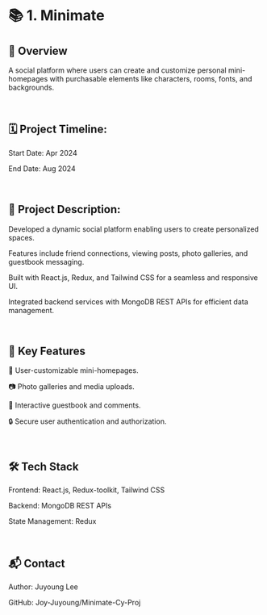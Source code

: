 <h1>📚 1. Minimate</h1>
<h2>🌟 Overview</h2>
<p>A social platform where users can create and customize personal mini-homepages with purchasable elements like characters, rooms, fonts, and backgrounds.</p>
<br/>
<h2>🗓️ Project Timeline:</h2>
<p>Start Date: Apr 2024</p>
<p>End Date: Aug 2024</p>
<br/>
<h2>📝 Project Description:</h2>
<p>Developed a dynamic social platform enabling users to create personalized spaces.</p>
<p>Features include friend connections, viewing posts, photo galleries, and guestbook messaging.</p>
<p>Built with React.js, Redux, and Tailwind CSS for a seamless and responsive UI.</p>
<p>Integrated backend services with MongoDB REST APIs for efficient data management.</p>
<br/>
<h2>🚀 Key Features</h2>
<p>📝 User-customizable mini-homepages.</p>
<p>📷 Photo galleries and media uploads.</p>
<p>💬 Interactive guestbook and comments.</p>
<p>🔒 Secure user authentication and authorization.</p>
<br/>
<h2>🛠️ Tech Stack</h2>
<p>Frontend: React.js, Redux-toolkit, Tailwind CSS</p>
<p>Backend: MongoDB REST APIs</p>
<p>State Management: Redux</p>
<br/>
<h2>📬 Contact</h2>
<p>Author: Juyoung Lee</p>
<p>GitHub: Joy-Juyoung/Minimate-Cy-Proj</p>
